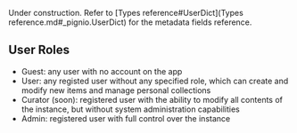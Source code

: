 Under construction. Refer to [Types reference#UserDict](Types reference.md#_pignio.UserDict) for the metadata fields reference.

## User Roles

* Guest: any user with no account on the app
* User: any registed user without any specified role, which can create and modify new items and manage personal collections
* Curator (soon): registered user with the ability to modify all contents of the instance, but without system administration capabilities
* Admin: registered user with full control over the instance
